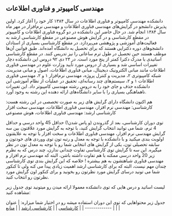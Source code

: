 ## مهندسی کامپیوتر و فناوری اطلاعات
دانشکده مهندسی کامپیوتر و فناوری اطلاعات در سال ۱۳۸۴ کار خود را آغاز کرد. اولین پذیرش دانشجو در گرایش‌های مهندسی فناوری اطلاعات و مهندسی نرم‌افزار در مهر ماه سال ۱۳۸۴ انجام شد. در حال حاضر این دانشکده در دو گروه فناوری اطلاعات و کامپیوتر در مقطع کارشناسی و در گرایش هوش مصنوعی در مقطع کارشناسی ارشد به فعالیت‌های آموزشی و پژوهشی می‌پردازد.
در مقطع کارشناسی بسیاری از استادان دانشجوهای دوره دکترایی هستند که برای تحصیل به دانشگاه آمده‌اند. طبق قوانین آن‌ها موظف هستند حین تحصیل در طول ترم ساعاتی را نیز تدریس کنند. در مقطع کارشناسی اساتیدی با مدرک دکترا کمتر از پنج مورد است.
در ۲۴ دی ۹۲ دروس این دانشکده دچار تغییرات اساسی شد و بسیاری از دروس مورد تأیید وزارت علوم در مهندسی فناوری اطلاعات مانند مبانی الکترونیک دیجیتال، مبانی فناوری اطلاعات، اصول و مبانی مدیریت، شبکه کامپیوتری ۲، مدیریت و کنترل پروژه، مهندسی نرم‌افزار ۱ و ۲، مهندسی فناوری اطلاعات ۱ و ۲، سیستم‌های چند رسانه‌ای، تحقیق در عملیات از نظام آموزشی این دانشکده حذف و جای خود را به دروس رشته مهندسی کامپیوتر داد. این تغییرات ناهماهنگی بسیاری را با 
سایر دانشگاه‌های ارائه دهنده این رشته به وجود آورد.

هم اکنون دانشگاه دارای گرایش های زیر به صورت تخصصی در این رشته هست:
کارشناسی: مهندسی نرم افزار، مهندسی فناوری اطلاعات، مهندسی سخت افزار
کارشناسی ارشد: مهندسی فناوری اطلاعات، هوش مصنوعی

توی دوران کارشناسی، بعد از گذروندن (و پاس شدن!) حداقل 45 واحد درسی و حداقل 4 ترم، شما می توانید انتخاب گرایش کنید، با توجه به گرایش مورد علاقتون بین سه گرایش مهندسی نرم افزار، مهندسی فناوری اطلاعات و سخت افزار با توجه به علایقتون اولویت بندی میکنید و با دانشکده با توجه به معدل و رتبه تون توی ووردی های خودتون و سابقه تحصیلی تون، یکی از گرایش های انتخابی شما رو با توجه به معدل تون در نظر میگیره.
این سه تا گرایش توی کارشناسی تفاوت چندانی ندارن، چند درس که به نظرم زیر 20 واحد درسی ممکنه با هم تفاوت داشته باشن، البته که مهندسی نرم افزار و مهندسی فناوری شباهتشون به هم بیشتره !
خلاصه که این گرایش بندی توی کارشناسی چندان مهم نیست، البته که برای کارشناسی ارشد اهمیت زیادی پیدا می کنه ولی تا کنکور شما می تونید درسای گرایش مورد نظرتون رو بخونید و برای کنکور اون گرایش مورد نظرتون رو انتخاب کنید.

لیست اساتید و درس هایی که توی دانشکده معمولا ارائه میدن رو میتونید توی جدول زیر مشاهده کنید:


جدول زیر محتواهایی که توی این دوران استفاده میشه رو در اختیار شما میزاره:
| عنوان  |
| ------------- |
|  [کارشناسی](https://github.com/mosfazli-x/Shahrood-University-of-Technology/tree/main/Computer%20Engineering(CE)/Bachelor)  |
|  [کارشناسی ارشد](https://github.com/mosfazli-x/Shahrood-University-of-Technology/tree/main/Computer%20Engineering(CE)/Master)  |
|  [منابع](https://pages.github.com/) |
